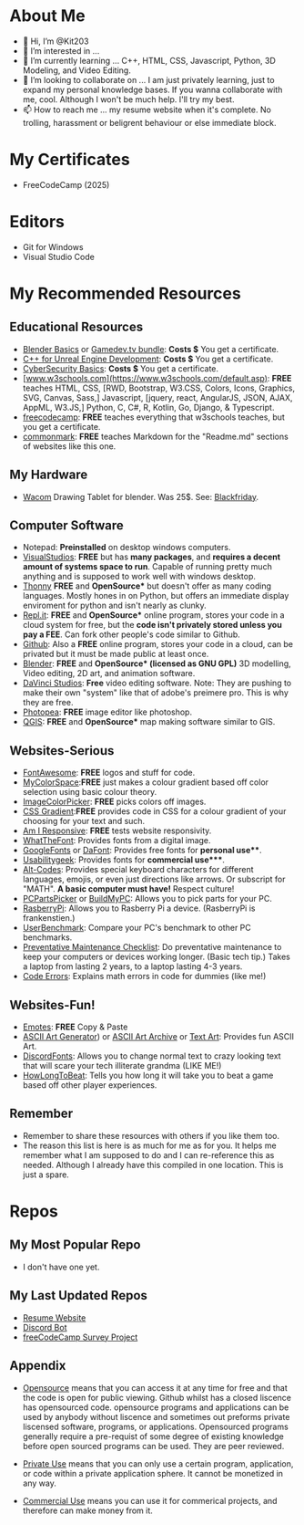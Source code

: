 # About Me
- 👋 Hi, I’m @Kit203
- 👀 I’m interested in ... 
- 🌱 I’m currently learning ... C++, HTML, CSS, Javascript, Python, 3D Modeling, and Video Editing. 
- 💞️ I’m looking to collaborate on ... I am just privately learning, just to expand my personal knowledge bases. If you wanna collaborate with me, cool. Although I won't be much help. I'll try my best. 
- 📫 How to reach me ... my resume website when it's complete. No trolling, harassment or beligrent behaviour or else immediate block. 

# My Certificates
- FreeCodeCamp (2025)

# Editors
- Git for Windows
- Visual Studio Code

# My Recommended Resources
## Educational Resources
- [Blender Basics](https://www.udemy.com/course/blendertutorial/) or [Gamedev.tv bundle](https://www.gamedev.tv/p/blender-bundle/?coupon_code=AUTUMN): __Costs $__ You get a certificate. 
- [C++ for Unreal Engine Development](https://www.udemy.com/course/unrealcourse/): __Costs $__ You get a certificate. 
- [CyberSecurity Basics](https://www.udemy.com/course/the-complete-internet-security-privacy-course-volume-1/): __Costs $__ You get a certificate.
- [www.w3schools.com](https://www.w3schools.com/default.asp): __FREE__ teaches HTML, CSS, [RWD, Bootstrap, W3.CSS, Colors, Icons, Graphics, SVG, Canvas, Sass,] Javascript, [jquery, react, AngularJS, JSON, AJAX, AppML, W3.JS,] Python, C, C#, R, Kotlin, Go, Django, & Typescript. 
- [freecodecamp](https://www.freecodecamp.org/): __FREE__ teaches everything that w3schools teaches, but you get a certificate.
- [commonmark](https://commonmark.org/help/): __FREE__ teaches Markdown for the "Readme.md" sections of websites like this one. 

## My Hardware
- [Wacom](https://www.wacom.com/en-us) Drawing Tablet for blender. Was 25$. See: [Blackfriday](https://www.oxfordlearnersdictionaries.com/definition/english/black-friday). 

## Computer Software
- Notepad: __Preinstalled__ on desktop windows computers.  
- [VisualStudios](https://code.visualstudio.com/): __FREE__ but has __many packages__, and __requires a decent amount of systems space to run__. Capable of running pretty much anything and is supposed to work well with windows desktop.
- [Thonny](https://thonny.org/)  __FREE__ and __OpenSource*__ but doesn't offer as many coding languages. Mostly hones in on Python, but offers an immediate display enviroment for python and isn't nearly as clunky.  
- [Repl.it](https://replit.com/): __FREE__ and __OpenSource*__ online program, stores your code in a cloud system for free, but the __code isn't privately stored unless you pay a FEE__. Can fork other people's code similar to Github.  
- [Github](https://github.com/): Also a __FREE__ online program, stores your code in a cloud, can be privated but it must be made public at least once. 
- [Blender](https://www.blender.org/): __FREE__ and __OpenSource* (licensed as GNU GPL)__ 3D modelling, Video editing, 2D art, and animation software. 
- [DaVinci Studios](https://www.blackmagicdesign.com/products/davinciresolve): __Free__ video editing software. Note: They are pushing to make their own "system" like that of adobe's preimere pro. This is why they are free. 
- [Photopea](https://www.photopea.com/): __FREE__ image editor like photoshop. 
- [QGIS](https://www.qgis.org/en/site/): __FREE__ and __OpenSource*__ map making software similar to GIS. 

## Websites-Serious
- [FontAwesome](https://fontawesome.com/): __FREE__ logos and stuff for code. 
- [MyColorSpace](https://mycolor.space/):__FREE__ just makes a colour gradient based off color selection using basic colour theory. 
- [ImageColorPicker](https://imagecolorpicker.com/color-code/2596be): __FREE__ picks colors off images. 
- [CSS Gradient](https://cssgradient.io/):__FREE__ provides code in CSS for a colour gradient of your choosing for your text and such. 
- [Am I Responsive](https://ui.dev/amiresponsive): __FREE__ tests website responsivity. 
- [WhatTheFont](https://www.myfonts.com/pages/whatthefont): Provides fonts from a digital image.
- [GoogleFonts](https://fonts.google.com/) or [DaFont](https://www.dafont.com/): Provides free fonts for __personal use**__.
- [Usabilitygeek](https://usabilitygeek.com/free-fonts-for-commercial-personal-use/): Provides fonts for __commercial use***__. 
- [Alt-Codes](https://www.alt-codes.net/): Provides special keyboard characters for different languages, emojis, or even just directions like arrows. Or subscript for "MATH". __A basic computer must have!__ Respect culture!
- [PCPartsPicker](https://pcpartpicker.com/) or [BuildMyPC](https://buildmypc.net/): Allows you to pick parts for your PC. 
- [RasberryPi](https://thepihut.com/): Allows you to Rasberry Pi a device. (RasberryPi is frankenstien.)
- [UserBenchmark](https://www.userbenchmark.com/): Compare your PC's benchmark to other PC benchmarks. 
- [Preventative Maintenance Checklist](https://www.brainbell.com/tutors/A+/Hardware/Preventive_Maintenance_Schedule.htm): Do preventative maintenance to keep your computers or devices working longer. (Basic tech tip.) Takes a laptop from lasting 2 years, to a laptop lasting 4-3 years. 
- [Code Errors](https://0.30000000000000004.com/): Explains math errors in code for dummies (like me!)

## Websites-Fun!
- [Emotes](http://en.emoticonfun.com/special/): __FREE__ Copy & Paste
- [ASCII Art Generator](https://www.ascii-art-generator.org/)) or [ASCII Art Archive](https://www.asciiart.eu/) or [Text Art](https://fsymbols.com/text-art/): Provides fun ASCII Art. 
- [DiscordFonts](https://lingojam.com/DiscordFonts): Allows you to change normal text to crazy looking text that will scare your tech illiterate grandma (LIKE ME!)
- [HowLongToBeat](https://howlongtobeat.com/): Tells you how long it will take you to beat a game based off other player experiences. 

## Remember
- Remember to share these resources with others if you like them too. 
- The reason this list is here is as much for me as for you. It helps me remember what I am supposed to do and I can re-reference this as needed. Although I already have this compiled in one location. This is just a spare.

# Repos
## My Most Popular Repo
- I don't have one yet. 

## My Last Updated Repos
- [Resume Website](https://github.com/Kit203/resume)
- [Discord Bot](https://github.com/Kit203/discord-bot)
- [freeCodeCamp Survey Project](https://github.com/Kit203/Survey-Form)


## Appendix

* [Opensource](https://www.redhat.com/en/topics/open-source/what-is-open-source) means that you can access it at any time for free and that the code is open for public viewing. Github whilst has a closed liscence has opensourced code. opensource programs and applications can be used by anybody without liscence and sometimes out preforms private liscensed software, programs, or applications. Opensourced programs generally require a pre-requist of some degree of existing knowledge before open sourced programs can be used. They are peer reviewed. 

* [Private Use](https://www.lawinsider.com/dictionary/private-use) means that you can only use a certain program, application, or code within a private application sphere. It cannot be monetized in any way.

* [Commercial Use](https://www.lawinsider.com/clause/commercial-use) means you can use it for commerical projects, and therefore can make money from it.
<!---
Kit203/Kit203 is a ✨ special ✨ repository because its `README.md` (this file) appears on your GitHub profile.
You can click the Preview link to take a look at your changes.
--->
